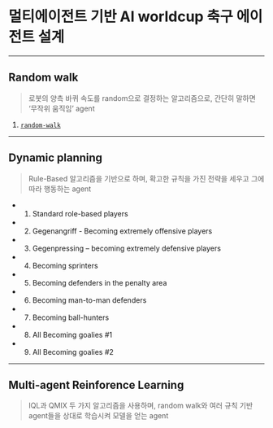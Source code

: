 # 멀티에이전트 기반 AI worldcup 축구 에이전트 설계
---
## Random walk
> 로봇의 양측 바퀴 속도를 random으로 결정하는 알고리즘으로, 간단히 말하면 ‘무작위 움직임’ agent  

1. [`random-walk`](https://github.com/I-hate-Soccer/AI_Soccer/tree/main/Random%20Walk/random-walk)

---
## Dynamic planning
> Rule-Based 알고리즘을 기반으로 하며, 확고한 규칙을 가진 전략을 세우고 그에 따라 행동하는 agent
* 1. Standard role-based players
* 2. Gegenangriff - Becoming extremely offensive players
* 3. Gegenpressing – becoming extremely defensive players
* 4. Becoming sprinters
* 5. Becoming defenders in the penalty area
* 6. Becoming man-to-man defenders
* 7. Becoming ball-hunters
* 8. All Becoming goalies #1
* 9. All Becoming goalies #2

---
## Multi-agent Reinforence Learning
> IQL과 QMIX 두 가지 알고리즘을 사용하며, random walk와 여러 규칙 기반 agent들을 상대로 학습시켜 모델을 얻는 agent
